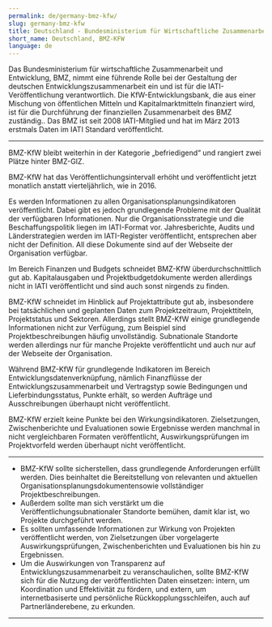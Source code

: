 ```yaml
---
permalink: de/germany-bmz-kfw/
slug: germany-bmz-kfw
title: Deutschland - Bundesministerium für Wirtschaftliche Zusammenarbeit und Entwicklung - KfW (BMZ-KfW)
short_name: Deutschland, BMZ-KFW
language: de
---
```


Das Bundesministerium für wirtschaftliche Zusammenarbeit und Entwicklung, BMZ, nimmt eine führende Rolle bei der Gestaltung der deutschen Entwicklungszusammenarbeit ein und ist für die IATI-Veröffentlichung verantwortlich. Die KfW-Entwicklungsbank, die aus einer Mischung von öffentlichen Mitteln und Kapitalmarktmitteln finanziert wird, ist für die Durchführung der finanziellen Zusammenarbeit des BMZ zuständig.. Das BMZ ist seit 2008 IATI-Mitglied und hat im März 2013 erstmals Daten im IATI Standard veröffentlicht.

---

BMZ-KfW bleibt weiterhin in der Kategorie „befriedigend“ und rangiert zwei Plätze hinter BMZ-GIZ.

BMZ-KfW hat das Veröffentlichungsintervall erhöht und veröffentlicht jetzt monatlich anstatt vierteljährlich, wie in 2016.

Es werden Informationen zu allen Organisationsplanungsindikatoren veröffentlicht. Dabei gibt es jedoch grundlegende Probleme mit der Qualität der verfügbaren Informationen. Nur die Organisationsstrategie und die Beschaffungspolitik liegen im IATI-Format vor. Jahresberichte, Audits und Länderstrategien werden im IATI-Register veröffentlicht, entsprechen aber nicht der Definition. All diese Dokumente sind auf der Webseite der Organisation verfügbar.

Im Bereich Finanzen und Budgets schneidet BMZ-KfW überdurchschnittlich gut ab. Kapitalausgaben und Projektbudgetdokumente werden allerdings nicht in IATI veröffentlicht und sind auch sonst nirgends zu finden.

BMZ-KfW schneidet im Hinblick auf Projektattribute gut ab, insbesondere bei tatsächlichen und geplanten Daten zum Projektzeitraum, Projekttiteln, Projektstatus und Sektoren. Allerdings stellt BMZ-KfW einige grundlegende Informationen nicht zur Verfügung, zum Beispiel sind Projektbeschreibungen häufig unvollständig. Subnationale Standorte werden allerdings nur für manche Projekte veröffentlicht und auch nur auf der Webseite der Organisation.

Während BMZ-KfW für grundlegende Indikatoren im Bereich Entwicklungsdatenverknüpfung, nämlich Finanzflüsse der Entwicklungszusammenarbeit und Vertragstyp sowie Bedingungen und Lieferbindungsstatus, Punkte erhält, so werden Aufträge und Ausschreibungen überhaupt nicht veröffentlicht.

BMZ-KfW erzielt keine Punkte bei den Wirkungsindikatoren. Zielsetzungen, Zwischenberichte und Evaluationen sowie Ergebnisse werden manchmal in nicht vergleichbaren Formaten veröffentlicht, Auswirkungsprüfungen im Projektvorfeld werden überhaupt nicht veröffentlicht.

---

 * BMZ-KfW sollte sicherstellen, dass grundlegende Anforderungen erfüllt werden. Dies beinhaltet die Bereitstellung von relevanten und aktuellen Organisationsplanungsdokumentensowie vollständiger Projektbeschreibungen.
 * Außerdem sollte man sich verstärkt um die Veröffentlichungsubnationaler Standorte bemühen, damit klar ist, wo Projekte durchgeführt werden.
 * Es sollten umfassende Informationen zur Wirkung von Projekten veröffentlicht werden, von Zielsetzungen über vorgelagerte Auswirkungsprüfungen, Zwischenberichten und Evaluationen bis hin zu Ergebnissen.
 * Um die Auswirkungen von Transparenz auf Entwicklungszusammenarbeit zu veranschaulichen, sollte BMZ-KfW sich für die Nutzung der veröffentlichten Daten einsetzen: intern, um Koordination und Effektivität zu fördern, und extern, um internetbasiserte und persönliche Rückkopplungsschleifen, auch auf Partnerländerebene, zu erkunden.

---
